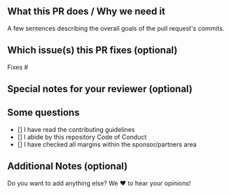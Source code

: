 <!--  Thanks for sending a pull request!  Here are some tips for you:
1. If this is your first time, read our contributor guidelines  https://github.com/hackupc/frontend/blob/master/.github/CONTRIBUTING.md
-->

## What this PR does / Why we need it
A few sentences describing the overall goals of the pull request's commits.

## Which issue(s) this PR fixes (optional) 
<!--Fixes #<issue number>(, fixes #<issue_number>, ...) format, will close the issue(s) when PR gets merged)-->
Fixes #

## Special notes for your reviewer (optional)



## Some questions
- [] I have read the contributing guidelines
- [] I abide by this repository Code of Conduct
- [] I have checked all margins within the sponsor/partners area

<!--You can leave this and check them once the PR has been created.-->

## Additional Notes (optional)
Do you want to add anything else? We :heart: to hear your opinions!
